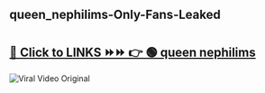 
 ## queen_nephilims-Only-Fans-Leaked

# <h2><a href="https://clipsfans.com/queen_nephilims&ref=git">🔗 Click to LINKS ⏩⏩ 👉 🟢 queen nephilims </a></h2>

<a href="https://clipsfans.com/queen_nephilims&ref=git" rel="nofollow" data-target="animated-image.originalLink"><img src="https://i.ibb.co.com/xMMVF88/686577567.gif" alt="Viral Video Original" style="max-width: 100%; display: inline-block;" data-target="animated-image.originalImage"></a>
